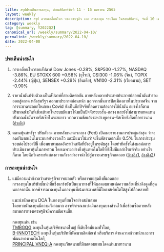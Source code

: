 ```yaml
---
title: สรุปประเด็นการลงทุน, ก่อนสัปดาห์วันที่ 11 - 15 เมษายน 2565
layout: weekly
description: สรุป ความเคลื่อนไหว ทางเศรษฐกิจ และ การลงทุน รอบโลก ในรอบสัปดาห์, วันที่ 10 เมษายน 2565
category: weekly
tag: [summary, Y2022Q2]
canonical_url: /weekly/summary/2022-04-10/
permalink: /weekly/summary/2022-04-10/
date: 2022-04-08
---
```


### ประเด็นน่าสนใจ

1. การเคลื่อนไหวรอบสัปดาห์ Dow Jones -0.28%, S&P500 -1.27%, NASDAQ -3.86%, EU STOXX 600 +0.58% (ยุโรป), CSI300 -1.06% (จีน), TOPIX -2.44% (ญี่ปุ่น), SENSEX +0.29% (อินเดีย), VN100 -2.31% (เวียดนาม), SET -0.90%

2. ราคาน้ำมันปรับตัวลงเป็นสัปดาห์ที่สองติดต่อกัน ภายหลังหลายประเทศประกาศปล่อยน้ำมันสำรองออกสู่ตลาด หลังสหรัฐฯ ออกมาประกาศก่อนหน้า นอกจากนั้นการปิดเมืองภายในประเทศจีน จากการระบาดระลอกใหม่ของ Covid ยังเป็นอีกปัจจัยที่ลดความต้องการใช้น้ำมัน อย่างไรก็ตาม ปริมาณน้ำมันที่เพิ่มเข้ามาในระบบมีแนวโน้มเป็นปัจจัยระยะสั้น-กลาง และยังไม่สามารถทดแทนปริมาณน้ำมันจากรัสเซียในระยะยาว หากความขัดแย้งระหว่างยูเครน-รัสเซียยังยืดเยื้อยาวนาน
([อ้างอิง](https://www.reuters.com/business/energy/oil-headed-3-weekly-fall-emergency-stocks-release-2022-04-08/)) 

3. ตลาดหุ้นสหรัฐฯ ปรับตัวลง ภายหลังธนาคารกลาง (Fed) เปิดเผยรายงานการประชุมล่าสุด ว่าจะลดปริมาณเงินในระบบอย่างรวดเร็ว และมีแนวโน้มว่าจะขึ้นอัตราดอกเบี้ย 0.5% ในการประชุมรอบต่อไปของปีนี้ เพื่อพยายามลดอัตราเงินเฟ้อที่ยังอยู่ในระดับสูง โดยท่าทีครั้งนี้ส่งผลต่อการประเมินราคาหุ้นในภาพรวม โดยเฉพาะอย่างยิ่งหุ้นเทคโนโลยีที่ยังไม่มีผลกำไรแท้จริง อย่างไรก็ตาม โดยนักวิเคราะห์แสดงความกังวลว่าอาจนำไปสู่ภาวะเศรษฐกิจถดถอย
([อ้างอิง1](https://www.cnbc.com/2022/04/06/fed-minutes-march-2022-meetings-.html), 
[อ้างอิง2](https://www.cnbc.com/2022/04/08/heres-how-the-fed-raising-interest-rates-can-help-get-inflation-lower-and-why-it-could-fail.html)) 



### การลงทุนน่าสนใจ

1. แม้มีความน่ากังวลว่าเศรษฐกิจอาจชะลอตัว หรืออาจแย่สุดถึงขั้นถดถอย  
การลงทุนในบริษัทชั้นนำที่แข็งแกร่งยังเป็นแนวทางที่ให้ผลตอบแทนต่อความเสี่ยงที่น่าดึงดูดที่สุด   
นอกจากนั้น อาจพิจารณาลงทุนในกองทุนที่เน้นประเทศที่มีโอกาสเติบโตได้สูงไปอีกหลายปี<br><br>
แนะนำนักลงทุน DCA ในกองทุนที่สนใจอย่างสม่ำเสมอ  
โดยหากนักลงทุนมีความกังวลมาก อาจพิจารณาแบ่งเงินลงทุนบางส่วนไว้เพื่อช้อนซื้อภายหลังสภาพการทางเศรษฐกิจมีความชัดเจนขึ้น<br><br>
กองทุนเด่น เช่น  
[TMBGQG](https://www.finnomena.com/fund/TMBGQG) ลงทุนในหุ้นบริษัทขนาดใหญ่ ที่เติบโตมั่นคงทั่วโลก,  
[B-INNOTECH](https://www.finnomena.com/fund/B-INNOTECH) ลงทุนในหุ้นบริษัทที่พัฒนาผลิตภัณฑ์ หรือบริการ ด้านความก้าวหน้าและการพัฒนาทางเทคโนโลยี,  
[PRINCIPAL VNEQ-A](https://www.finnomena.com/fund/PRINCIPAL%20VNEQ-A) กองทุนเวียดนามที่มีผลตอบแทนโดดเด่นมายาวนาน
